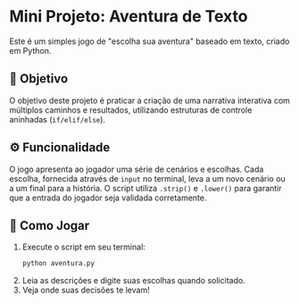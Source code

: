 # Mini Projeto: Aventura de Texto

Este é um simples jogo de "escolha sua aventura" baseado em texto, criado em Python.

## 🎯 Objetivo

O objetivo deste projeto é praticar a criação de uma narrativa interativa com múltiplos caminhos e resultados, utilizando estruturas de controle aninhadas (`if/elif/else`).

## ⚙️ Funcionalidade

O jogo apresenta ao jogador uma série de cenários e escolhas. Cada escolha, fornecida através de `input` no terminal, leva a um novo cenário ou a um final para a história. O script utiliza `.strip()` e `.lower()` para garantir que a entrada do jogador seja validada corretamente.

## 🚀 Como Jogar

1.  Execute o script em seu terminal:
    ```bash
    python aventura.py
    ```
2.  Leia as descrições e digite suas escolhas quando solicitado.
3.  Veja onde suas decisões te levam!